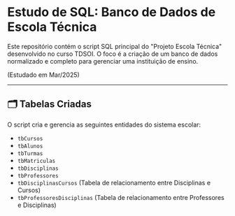 # Estudo de SQL: Banco de Dados de Escola Técnica

Este repositório contém o script SQL principal do "Projeto Escola Técnica" desenvolvido no curso TDSOI. O foco é a criação de um banco de dados normalizado e completo para gerenciar uma instituição de ensino.

(Estudado em Mar/2025)

---

## 🗂️ Tabelas Criadas

O script cria e gerencia as seguintes entidades do sistema escolar:

* `tbCursos`
* `tbAlunos`
* `tbTurmas`
* `tbMatriculas`
* `tbDisciplinas`
* `tbProfessores`
* `tbDisciplinasCursos` (Tabela de relacionamento entre Disciplinas e Cursos)
* `tbProfessoresDisciplinas` (Tabela de relacionamento entre Professores e Disciplinas)
